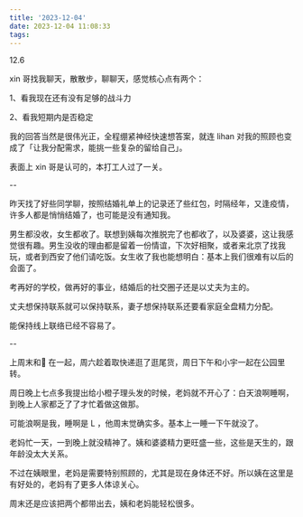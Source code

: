 ```yaml
---
title: '2023-12-04'
date: 2023-12-04 11:08:33
tags:
---
```


12.6 

xin 哥找我聊天，散散步，聊聊天，感觉核心点有两个：

1、看我现在还有没有足够的战斗力

2、看我短期内是否稳定

我的回答当然是很伟光正，全程绷紧神经快速想答案，就连 lihan 对我的照顾也变成了「让我分配需求，能挑一些复杂的留给自己」。

表面上 xin 哥是认可的，本打工人过了一关。

--

昨天找了好些同学聊，按照结婚礼单上的记录还了些红包，时隔经年，又逢疫情，许多人都是悄悄结婚了，也可能是没有通知我。

男生都没收，女生都收了。联想到姨每次推脱完了也都收了，以及婆婆，这让我感觉很有趣。男生没收的理由都是留着一份情谊，下次好相聚，或者来北京了找我玩，或者到西安了他们请吃饭。女生收了我也能想明白：基本上我们很难有以后的会面了。

考再好的学校，做再好的事业，结婚后的社交圈子还是以丈夫为主的。

丈夫想保持联系就可以保持联系，妻子想保持联系还要看家庭全盘精力分配。

能保持线上联络已经不容易了。

--

上周末和🚗 在一起，周六趁着取快递逛了逛尾货，周日下午和小宇一起在公园里转。

周日晚上七点多我提出给小橙子理头发的时候，老妈就不开心了：白天浪啊睡啊，到晚上人家都乏了了才忙着做这做那。

可能浪啊是我，睡啊是 L ，他周末觉确实多。基本上一睡一下午就没了。

老妈忙一天，一到晚上就没精神了。姨和婆婆精力更旺盛一些，这些是天生的，跟年龄没太大关系。

不过在姨眼里，老妈是需要特别照顾的，尤其是现在身体还不好。所以姨在这里是有好处的，老妈有了更多人体谅关心。

周末还是应该把两个都带出去，姨和老妈能轻松很多。





